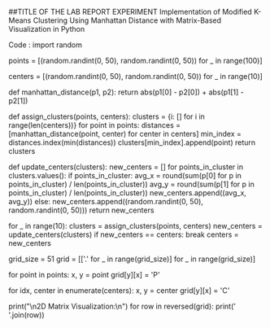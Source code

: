 ##TITLE OF THE LAB REPORT EXPERIMENT 
Implementation of Modified K-Means Clustering Using Manhattan Distance    with Matrix-Based Visualization in Python


Code :
import random

points = [(random.randint(0, 50), random.randint(0, 50)) for _ in range(100)]

centers = [(random.randint(0, 50), random.randint(0, 50)) for _ in range(10)]

def manhattan_distance(p1, p2):
    return abs(p1[0] - p2[0]) + abs(p1[1] - p2[1])

def assign_clusters(points, centers):
    clusters = {i: [] for i in range(len(centers))}
    for point in points:
        distances = [manhattan_distance(point, center) for center in centers]
        min_index = distances.index(min(distances))
        clusters[min_index].append(point)
    return clusters

def update_centers(clusters):
    new_centers = []
    for points_in_cluster in clusters.values():
        if points_in_cluster:
            avg_x = round(sum(p[0] for p in points_in_cluster) / len(points_in_cluster))
            avg_y = round(sum(p[1] for p in points_in_cluster) / len(points_in_cluster))
            new_centers.append((avg_x, avg_y))
        else:
            new_centers.append((random.randint(0, 50), random.randint(0, 50)))
    return new_centers

for _ in range(10):
    clusters = assign_clusters(points, centers)
    new_centers = update_centers(clusters)
    if new_centers == centers:
        break
    centers = new_centers

grid_size = 51
grid = [['.' for _ in range(grid_size)] for _ in range(grid_size)]

for point in points:
    x, y = point
    grid[y][x] = 'P'

for idx, center in enumerate(centers):
    x, y = center
    grid[y][x] = 'C'

print("\n2D Matrix Visualization:\n")
for row in reversed(grid):
    print(' '.join(row))



